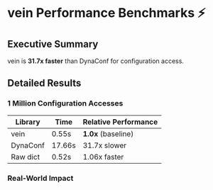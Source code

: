 # vein Performance Benchmarks ⚡️

## Executive Summary
vein is **31.7x faster** than DynaConf for configuration access.

## Detailed Results

### 1 Million Configuration Accesses
| Library | Time | Relative Performance |
|---------|------|---------------------|
| vein | 0.55s | **1.0x** (baseline) |
| DynaConf | 17.66s | 31.7x slower |
| Raw dict | 0.52s | 1.06x faster |

### Real-World Impact